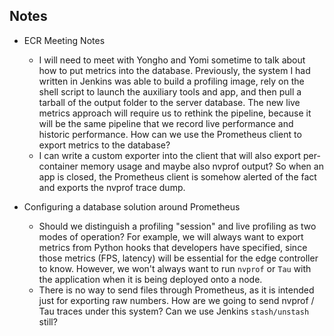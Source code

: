 ## Notes

- ECR Meeting Notes
  - I will need to meet with Yongho and Yomi sometime to talk about how to put metrics into the database. Previously, the system I had written in Jenkins was able to build a profiling image, rely on the shell script to launch the auxiliary tools and app, and then pull a tarball of the output folder to the server database. The new live metrics approach will require us to rethink the pipeline, because it will be the same pipeline that we record live performance and historic performance. How can we use the Prometheus client to export metrics to the database?
  - I can write a custom exporter into the client that will also export per-container memory usage and maybe also nvprof output? So when an app is closed, the Prometheus client is somehow alerted of the fact and exports the nvprof trace dump.



- Configuring a database solution around Prometheus
  - Should we distinguish a profiling "session" and live profiling as two modes of operation? For example, we will always want to export metrics from Python hooks that developers have specified, since those metrics (FPS, latency) will be essential for the edge controller to know. However, we won't always want to run `nvprof` or `Tau` with the application when it is being deployed onto a node.
  - There is no way to send files through Prometheus, as it is intended just for exporting raw numbers. How are we going to send nvprof / Tau traces under this system? Can we use Jenkins `stash/unstash` still?

